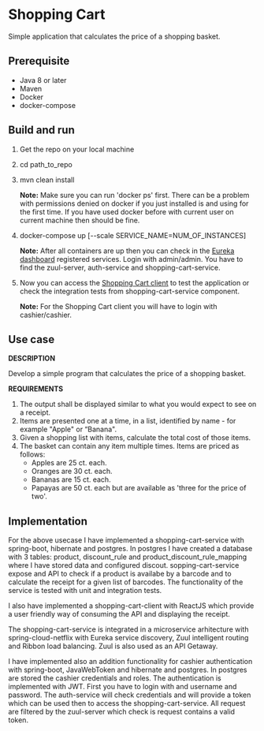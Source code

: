# Shopping Cart

Simple application that calculates the price of a shopping basket.

## Prerequisite

- Java 8 or later
- Maven
- Docker
- docker-compose

## Build and run

1. Get the repo on your local machine
2. cd path_to_repo
3. mvn clean install

    <b>Note:</b> Make sure you can run 'docker ps' first. There can be a problem with permissions denied on docker if you just
    installed is and using for the first time. If you have used docker before with current user on current machine
    then should be fine.
 
 4. docker-compose up [--scale SERVICE_NAME=NUM_OF_INSTANCES]
 
    <b>Note:</b> After all containers are up then you can check in the [Eureka dashboard](localhost:8761) registered services.
    Login with admin/admin. You have to find the zuul-server, auth-service and shopping-cart-service.
    
 5. Now you can access the [Shopping Cart client](localhost:8080) to test the application or check the integration tests
    from shopping-cart-service component. 
 
    <b>Note:</b> For the Shopping Cart client you will have to login with cashier/cashier.
    
## Use case

<b>DESCRIPTION</b>
   
Develop a simple program that calculates the price of a shopping basket.
 
<b>REQUIREMENTS</b>
   
1. The output shall be displayed similar to what you would expect to see on a receipt.
2. Items are presented one at a time, in a list, identified by name - for example "Apple" or “Banana".
3. Given a shopping list with items, calculate the total cost of those items.
4. The basket can contain any item multiple times. Items are priced as follows:   
    - Apples are 25 ct. each.
    - Oranges are 30 ct. each.
    - Bananas are 15 ct. each.
    - Papayas are 50 ct. each but are available as 'three for the price of two'.
        
## Implementation
For the above usecase I have implemented a shopping-cart-service with spring-boot, hibernate and postgres.
In postgres I have created a database with 3 tables: product, discount_rule and product_discount_rule_mapping where I 
have stored data and configured discout.
sopping-cart-service expose and API to check if a product is availabe by a barcode and to calculate the receipt for a 
given list of barcodes.
The functionality of the service is tested with unit and integration tests.
    
I also have implemented a shopping-cart-client with ReactJS which provide a user friendly way of consuming the API and 
displaying the receipt.
    
The shopping-cart-service is integrated in a microservice arhitecture with spring-cloud-netflix with Eureka service 
discovery, Zuul intelligent routing and Ribbon load balancing. Zuul is also used as an API Getaway.
    
I have implemented also an addition functionality for cashier authentication with spring-boot, JavaWebToken and 
hibernate and postgres. In postgres are stored the cashier credentials and roles. The authentication is implemented with
JWT. First you have to login with and username and password. The auth-service will check credentials and will provide a 
token which can be used then to access the shopping-cart-service. All request are filtered by the zuul-server which 
check is request contains a valid token.